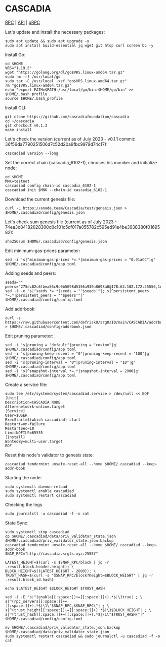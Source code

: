 # CASCADIA

[RPC](http://cascadia.srgts.xyz:25557) | [API](http://cascadia.srgts.xyz:3517) | [gRPC](http://cascadia.srgts.xyz:9551)

Let's update and install the necessary packages:
````
sudo apt update && sudo apt upgrade -y
sudo apt install build-essential jq wget git htop curl screen bc -y
````
Install Go:
````
cd $HOME
VRS="1.19.5"
wget "https://golang.org/dl/go$VRS.linux-amd64.tar.gz"
sudo rm -rf /usr/local/go
sudo tar -C /usr/local -xzf "go$VRS.linux-amd64.tar.gz"
rm "go$VRS.linux-amd64.tar.gz"
echo "export PATH=$PATH:/usr/local/go/bin:$HOME/go/bin" >> $HOME/.bash_profile
source $HOME/.bash_profile
````
Install CLI:
````
git clone https://github.com/cascadiafoundation/cascadia
cd ~/cascadia
git checkout v0.1.3
make install
````
Let's check the version (current as of July 2023 - v0.1.1 commit: 36f56da7790251506d7c52d20a9fbc9979d74c17):
````
cascadiad version --long
````
Set the correct chain (cascadia_6102-1), chooses his moniker and initialize node:
````
cd $HOME
MNK=testnet
cascadiad config chain-id cascadia_6102-1
cascadiad init $MNK --chain-id cascadia_6102-1
````
Download the current genesis file:
````
curl -L https://anode.team/Cascadia/test/genesis.json > $HOME/.cascadiad/config/genesis.json
````
Let's check sum genesis file (current as of July 2023 - 74ea3c84182028300d0c101c5cf017a055782c595ed91e4be3638380f0169582):
````
sha256sum $HOME/.cascadiad/config/genesis.json
````
Edit minimum-gas-prices parameter:
````
sed -i 's|^minimum-gas-prices *=.*|minimum-gas-prices = "0.01aCC"|g' $HOME/.cascadiad/config/app.toml
````
Adding seeds and peers:
````
seeds=""
peers="275dc82c6fbea56c9c0b5098d5156a939a8698a0@178.63.102.172:25556,1d61222b7b8e180aacebfd57fbd2d8ab95ebdc4c@65.109.93.152:35656,"
sed -i -e 's|^seeds *=.*|seeds = "'$seeds'"|; s|^persistent_peers *=.*|persistent_peers = "'$peers'"|' $HOME/.cascadiad/config/config.toml
````
Add addrbook:
````
curl -s https://raw.githubusercontent.com/defrisk0/srg0z10/main/CASCADIA/addrbook.json > $HOME/.cascadiad/config/addrbook.json
````
Edit pruning parameter:
````
sed -i 's|pruning = "default"|pruning = "custom"|g' $HOME/.cascadiad/config/app.toml
sed -i 's|pruning-keep-recent = "0"|pruning-keep-recent = "100"|g' $HOME/.cascadiad/config/app.toml
sed -i 's|pruning-interval = "0"|pruning-interval = "10"|g' $HOME/.cascadiad/config/app.toml
sed -i 's|^snapshot-interval *=.*|snapshot-interval = 2000|g' $HOME/.cascadiad/config/app.toml
````
Create a service file:
````
sudo tee /etc/systemd/system/cascadiad.service > /dev/null << EOF
[Unit]
Description=CASCADIA NODE
After=network-online.target
[Service]
User=$USER
ExecStart=$(which cascadiad) start
Restart=on-failure
RestartSec=10
LimitNOFILE=65535
[Install]
WantedBy=multi-user.target
EOF
````
Reset this node's validator to genesis state:
````
cascadiad tendermint unsafe-reset-all --home $HOME/.cascadiad --keep-addr-book
````
Starting the node:
````
sudo systemctl daemon-reload
sudo systemctl enable cascadiad
sudo systemctl restart cascadiad
````
Checking the logs
````
sudo journalctl -u cascadiad -f -o cat
````
State Sync:
````
sudo systemctl stop cascadiad
cp $HOME/.cascadiad/data/priv_validator_state.json $HOME/.cascadiad/priv_validator_state.json.backup
cascadiad tendermint unsafe-reset-all --home $HOME/.cascadiad --keep-addr-book
SNAP_RPC="http://cascadia.srgts.xyz:25557"

LATEST_HEIGHT=$(curl -s $SNAP_RPC/block | jq -r .result.block.header.height); \
BLOCK_HEIGHT=$((LATEST_HEIGHT - 2000)); \
TRUST_HASH=$(curl -s "$SNAP_RPC/block?height=$BLOCK_HEIGHT" | jq -r .result.block_id.hash)

echo $LATEST_HEIGHT $BLOCK_HEIGHT $TRUST_HASH

sed -i -E "s|^(enable[[:space:]]+=[[:space:]]+).*$|\1true| ; \
s|^(rpc_servers[[:space:]]+=[[:space:]]+).*$|\1\"$SNAP_RPC,$SNAP_RPC\"| ; \
s|^(trust_height[[:space:]]+=[[:space:]]+).*$|\1$BLOCK_HEIGHT| ; \
s|^(trust_hash[[:space:]]+=[[:space:]]+).*$|\1\"$TRUST_HASH\"|" $HOME/.cascadiad/config/config.toml

mv $HOME/.cascadiad/priv_validator_state.json.backup $HOME/.cascadiad/data/priv_validator_state.json
sudo systemctl restart cascadiad && sudo journalctl -u cascadiad -f -o cat
````
